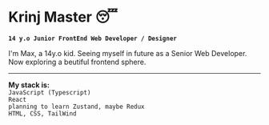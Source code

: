 # Krinj Master 😴

**`14 y.o Junior FrontEnd Web Developer / Designer`**

I'm Max, a 14y.o kid. Seeing myself in future as a Senior Web Developer. Now exploring a beutiful frontend sphere.<br><hr>
**My stack is:**<br>
`JavaScript (Typescript)` <link rel="stylesheet" href="https://cdn.jsdelivr.net/gh/devicons/devicon@v2.15.1/devicon.min.css"> <br>
`React`<br>
`planning to learn Zustand, maybe Redux`<br>
`HTML, CSS, TailWind`<br>


